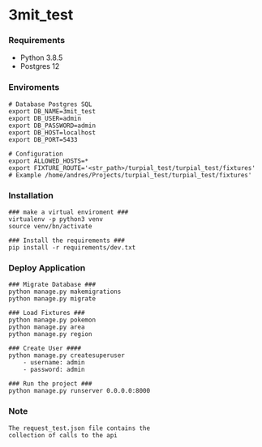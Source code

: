 # 3mit_test

### Requirements ###

* Python 3.8.5
* Postgres 12


### Enviroments ###

    # Database Postgres SQL 
    export DB_NAME=3mit_test
    export DB_USER=admin
    export DB_PASSWORD=admin
    export DB_HOST=localhost
    export DB_PORT=5433

    # Configuration
    export ALLOWED_HOSTS=*
    export FIXTURE_ROUTE='<str_path>/turpial_test/turpial_test/fixtures' 
    # Example /home/andres/Projects/turpial_test/turpial_test/fixtures'

### Installation ###
    ### make a virtual enviroment ###
    virtualenv -p python3 venv
    source venv/bn/activate
    
    ### Install the requirements ###
    pip install -r requirements/dev.txt

### Deploy Application ###
    
    ### Migrate Database ###
    python manage.py makemigrations
    python manage.py migrate

    ### Load Fixtures ###
    python manage.py pokemon
    python manage.py area
    python manage.py region
    
    ### Create User ####
    python manage.py createsuperuser
        - username: admin
        - password: admin

    ### Run the project ###
    python manage.py runserver 0.0.0.0:8000

### Note ### 
    
    The request_test.json file contains the 
    collection of calls to the api




    

